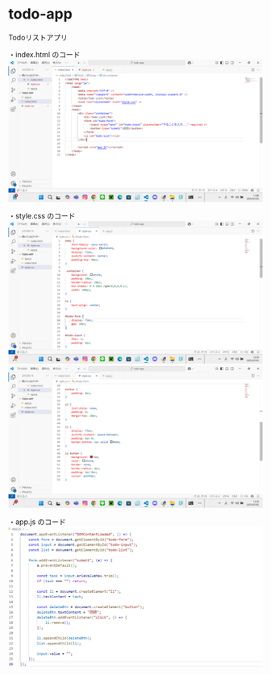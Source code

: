 # todo-app
Todoリストアプリ



・index.html のコード
![index](images/Index.png)

・style.css のコード
![style1](images/Style1.png)
![style1](images/Style2.png)

・app.js のコード
![app](images/App.png)
